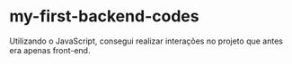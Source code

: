 ﻿# my-first-backend-codes
 
 Utilizando o JavaScript, consegui realizar interações no projeto que antes era apenas front-end.
